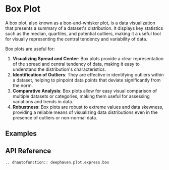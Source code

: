 # Box Plot

A box plot, also known as a box-and-whisker plot, is a data visualization that presents a summary of a dataset's distribution. It displays key statistics such as the median, quartiles, and potential outliers, making it a useful tool for visually representing the central tendency and variability of data.

Box plots are useful for:

1. **Visualizing Spread and Center**: Box plots provide a clear representation of the spread and central tendency of data, making it easy to understand the distribution's characteristics.
2. **Identification of Outliers**: They are effective in identifying outliers within a dataset, helping to pinpoint data points that deviate significantly from the norm.
3. **Comparative Analysis**: Box plots allow for easy visual comparison of multiple datasets or categories, making them useful for assessing variations and trends in data.
4. **Robustness**: Box plots are robust to extreme values and data skewness, providing a reliable means of visualizing data distributions even in the presence of outliers or non-normal data.

## Examples

## API Reference
```{eval-rst}
.. dhautofunction:: deephaven.plot.express.box
```
